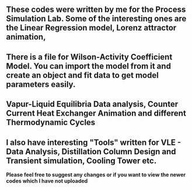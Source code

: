 ## These codes were written by me for the Process Simulation Lab. Some of the interesting ones are the Linear Regression model, Lorenz attractor animation, <br>
## There is a file for Wilson-Activity Coefficient Model. You can import the model from it and create an object and fit data to get model parameters easily. <br>
## Vapur-Liquid Equilibria Data analysis, Counter Current Heat Exchanger Animation and different Thermodynamic Cycles <br>
## I also have interesting "Tools" written for VLE - Data Analysis, Distillation Column Design and Transient simulation, Cooling Tower etc. <b>
Please feel free to suggest any changes or if you want to view the newer codes which I have not uploaded
